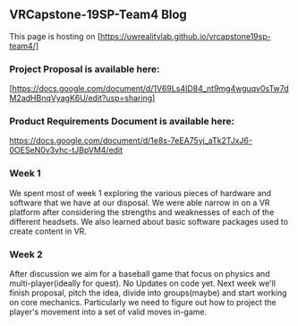 ## VRCapstone-19SP-Team4 Blog

This page is hosting on [https://uwrealitylab.github.io/vrcapstone19sp-team4/]

### Project Proposal is available here: 
[https://docs.google.com/document/d/1V69Ls4ID84_nt9mg4wguqv0sTw7dM2adHBnqVyagK6U/edit?usp=sharing]

### Product Requirements Document is available here:
https://docs.google.com/document/d/1e8s-7eEA75yj_aTk2TJxJ6-0OESeN0v3vhc-tJBpVM4/edit

### Week 1
We spent most of week 1 exploring the various pieces of hardware and software that we have at our disposal. We were able
narrow in on a VR platform after considering the strengths and weaknesses of each of the different headsets. We also learned
about basic software packages used to create content in VR.


### Week 2
After discussion we aim for a baseball game that focus on physics and multi-player(ideally for quest).
No Updates on code yet.
Next week we'll finish proposal, pitch the idea, divide into groups(maybe) and start working on core mechanics. 
Particularly we need to figure out how to project the player's movement into a set of valid moves in-game.


